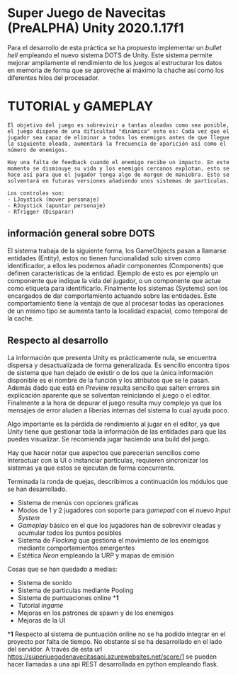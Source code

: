 # Super Juego de Navecitas (PreALPHA) Unity 2020.1.17f1

Para el desarrollo de esta práctica se ha propuesto implementar un _bullet hell_ empleando el nuevo sistema DOTS de Unity. Este sistema permite 
mejorar ampliamente el rendimiento de los juegos al estructurar los datos en memoria de forma que se aproveche al máximo la chache así como los diferentes hilos del procesador.

# TUTORIAL y GAMEPLAY
    El objetivo del juego es sobrevivir a tantas oleadas como sea posible, el juego dispone de una dificultad "dinámica" esto es: Cada vez que el jugador sea capaz de eliminar a todos los enemigos antes de que llegue la siguiente oleada, aumentará la frecuencia de aparición así como el número de enemigos.

    Hay una falta de feedback cuando el enemigo recibe un impacto. En este momento se disminuye su vida y los enemigos cercanos explotan, esto se hace así para que el jugador tenga algo de margen de maniobra. Esto se solventará en futuras versiones añadiendo unos sistemas de partículas.

    Los controles son:
    - LJoystick (mover personaje)
    - RJoystick (apuntar personaje)
    - RTrigger (Disparar)
        



## información general sobre DOTS
El sistema trabaja de la siguiente forma, los GameObjects pasan a llamarse entidades (Entity), estos no tienen funcionalidad solo sirven como identificador, a ellos les podemos añadir componentes (Components) que definen características de la entidad. Ejemplo de esto es por ejemplo un componente que indique la vida del jugador, o un componente que actue como etiqueta para identificarlo. Finalmente los sistemas (Systems) son los encargados de dar comportamiento actuando sobre las entidades. Este comportamiento tiene la ventaja de que al procesar todas las operaciones de un mismo tipo se aumenta tanto la localidad espacial, como temporal de la cache.

## Respecto al desarrollo

La información que presenta Unity es prácticamente nula, se encuentra dispersa y desactualizada de forma generalizada. Es sencillo encontra tipos de sistema que han dejado de existir o de los que la única información disponible es el nombre de la función y los atributos que se le pasan. Además dado que está en _Preview_ resulta sencillo que salten errores sin explicación aparente que se solventan reiniciando el juego o el editor. Finalmente a la hora de depurar el juego resulta muy complejo ya que los mensajes de error aluden a liberías internas del sistema lo cual ayuda poco. 

Algo importante es la pérdida de rendimiento al jugar en el editor, ya que Unity tiene que gestionar toda la información de las entidades para que las puedes visualizar. Se recomienda jugar haciendo una build del juego.

Hay que hacer notar que aspectos que parecerían sencillos como interactuar con la UI o instanciar partículas, requieren sincronizar los sistemas ya que estos se ejecutan de forma concurrente.

Terminada la ronda de quejas, describimos a continuación los módulos que se han desarrollado.

- Sistema de menús con opciones gráficas
- Modos de 1 y 2 jugadores con soporte para _gamepad_ con el nuevo _Input System_
- _Gameplay_ básico en el que los jugadores han de sobrevivir oleadas y acumular todos los puntos posibles
- Sistema de _Flocking_ que gestiona el movimiento de los enemigos mediante comportamientos emergentes
- Estética _Neon_ empleando la URP y mapas de emisión

Cosas que se han quedado a medias:

- Sistema de sonido
- Sistema de particulas mediante Pooling
- Sistema de puntuaciones online ***1**
- Tutorial _ingame_
- Mejoras en los patrones de spawn y de los enemigos
- Mejoras de la UI 

***1** Respecto al sistema de puntuación online no se ha podido integrar en el proyecto por falta de tiempo. No obstante sí se ha desarrollado en el lado del servidor. A través de esta url https://superjuegodenavecitasapi.azurewebsites.net/score/1 se pueden hacer llamadas a una api REST desarrollada en python empleando flask. 
